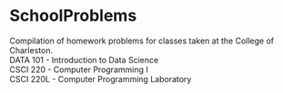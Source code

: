 # SchoolProblems
Compilation of homework problems for classes taken at the College of Charleston. <br>
DATA 101 - Introduction to Data Science<br>
CSCI 220 - Computer Programming I<br>
CSCI 220L - Computer Programming Laboratory

